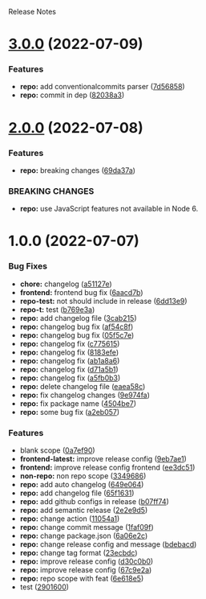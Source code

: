Release Notes

# [3.0.0](https://github.com/jayeshchoudhary/semantic-release-practice/compare/repo-2.0.0...repo-3.0.0) (2022-07-09)


### Features

* **repo:** add conventionalcommits parser ([7d56858](https://github.com/jayeshchoudhary/semantic-release-practice/commit/7d56858ed3cb38fcbf4c4d931568bca8ecf329de))
* **repo:** commit in dep ([82038a3](https://github.com/jayeshchoudhary/semantic-release-practice/commit/82038a3d04e66e125df4ac5bb4d2720cca3d65dc))

# [2.0.0](https://github.com/jayeshchoudhary/semantic-release-practice/compare/repo-1.0.0...repo-2.0.0) (2022-07-08)


### Features

* **repo:** breaking changes ([69da37a](https://github.com/jayeshchoudhary/semantic-release-practice/commit/69da37a85a4ce28ef7e77147f621364576bfe158))


### BREAKING CHANGES

* **repo:** use JavaScript features not available in Node 6.

# 1.0.0 (2022-07-07)


### Bug Fixes

* **chore:** changelog ([a51127e](https://github.com/jayeshchoudhary/semantic-release-practice/commit/a51127ed03ed40d0c05d155901ec44cbeea0efa7))
* **frontend:** frontend bug fix ([6aacd7b](https://github.com/jayeshchoudhary/semantic-release-practice/commit/6aacd7b1fb6b72e203ddb9a8ab02d72dcec0b3f2))
* **repo-test:** not should include in release ([6dd13e9](https://github.com/jayeshchoudhary/semantic-release-practice/commit/6dd13e9defbf26513610a12e7b45c15342c4922e))
* **repo-t:** test ([b769e3a](https://github.com/jayeshchoudhary/semantic-release-practice/commit/b769e3a3b1b52a5ec4b795a3f69f5a9f6e0043a4))
* **repo:** add changelog file ([3cab215](https://github.com/jayeshchoudhary/semantic-release-practice/commit/3cab215379898591f4255b473be645bdef74ca19))
* **repo:** changelog bug fix ([af54c8f](https://github.com/jayeshchoudhary/semantic-release-practice/commit/af54c8f6b758d2d63395cf2d7a7138452c8282b9))
* **repo:** changelog bug fix ([05f5c7e](https://github.com/jayeshchoudhary/semantic-release-practice/commit/05f5c7e3ae02c19d4ca61ca93a828070826229cf))
* **repo:** changelog fix ([c775615](https://github.com/jayeshchoudhary/semantic-release-practice/commit/c77561547acd98f870264470a988733ccbfd0a3c))
* **repo:** changelog fix ([8183efe](https://github.com/jayeshchoudhary/semantic-release-practice/commit/8183efe9265e54bdca11412d41908fcf46f3b4c0))
* **repo:** changelog fix ([ab1a8a6](https://github.com/jayeshchoudhary/semantic-release-practice/commit/ab1a8a6b8dedf54c8ea6280d5d78f9d25e8446e7))
* **repo:** changelog fix ([d71a5b1](https://github.com/jayeshchoudhary/semantic-release-practice/commit/d71a5b182d47a1462d34cd2a94cca0c3b0d3dd32))
* **repo:** changelog fix ([a5fb0b3](https://github.com/jayeshchoudhary/semantic-release-practice/commit/a5fb0b366614e9040cf0017f2d1bf92714ab1355))
* **repo:** delete changelog file ([eaea58c](https://github.com/jayeshchoudhary/semantic-release-practice/commit/eaea58c501306a80a7633fa8ff80a2c5a09262e6))
* **repo:** fix changelog changes ([9e974fa](https://github.com/jayeshchoudhary/semantic-release-practice/commit/9e974faf5a50800c2e05fbe54e6cc87116547809))
* **repo:** fix package name ([4504be7](https://github.com/jayeshchoudhary/semantic-release-practice/commit/4504be73a162c0bc335a81e7790f687cb1560796))
* **repo:** some bug fix ([a2eb057](https://github.com/jayeshchoudhary/semantic-release-practice/commit/a2eb0570f6bc111306e2b5425c3b14f9d170e7a7))


### Features

* blank scope ([0a7ef90](https://github.com/jayeshchoudhary/semantic-release-practice/commit/0a7ef90eb8e5369d231cfe8ca385cf4810cdb9f7))
* **frontend-latest:** improve release config ([9eb7ae1](https://github.com/jayeshchoudhary/semantic-release-practice/commit/9eb7ae1c7eb30733003533f6a5ef85573bf56960))
* **frontend:** improve release config frontend ([ee3dc51](https://github.com/jayeshchoudhary/semantic-release-practice/commit/ee3dc51ecc14bb97d25ab3fa94b1be358ce7fb9c))
* **non-repo:** non repo scope ([3349686](https://github.com/jayeshchoudhary/semantic-release-practice/commit/3349686abad4271e24450e18cb594283ecfc3887))
* **repo:** add auto changelog ([649e064](https://github.com/jayeshchoudhary/semantic-release-practice/commit/649e064c0ee0ff160e78a66304f8aa59644837ca))
* **repo:** add changelog file ([65f1631](https://github.com/jayeshchoudhary/semantic-release-practice/commit/65f1631269d3016ece605dd34ad202fe8f44d720))
* **repo:** add github configs in release ([b07ff74](https://github.com/jayeshchoudhary/semantic-release-practice/commit/b07ff744927164b068e93d3d54a482a4a9447678))
* **repo:** add semantic release ([2e2e9d5](https://github.com/jayeshchoudhary/semantic-release-practice/commit/2e2e9d5ee259b646fb681adee669b6c3f63e1465))
* **repo:** change action ([11054a1](https://github.com/jayeshchoudhary/semantic-release-practice/commit/11054a13024f11b9bb4eb1c03c4ef2073bf75c86))
* **repo:** change commit message ([1faf09f](https://github.com/jayeshchoudhary/semantic-release-practice/commit/1faf09f63c69479af702676a8612616dfc80907a))
* **repo:** change package.json ([6a06e2c](https://github.com/jayeshchoudhary/semantic-release-practice/commit/6a06e2c20b5a2c9b3ccfb23611e2e5ddfdc90fa6))
* **repo:** change release config and message ([bdebacd](https://github.com/jayeshchoudhary/semantic-release-practice/commit/bdebacd9ed4e686d50cc641805e52aa453a9d71e))
* **repo:** change tag format ([23ecbdc](https://github.com/jayeshchoudhary/semantic-release-practice/commit/23ecbdc53628a0f658931991b618e8118f2109af))
* **repo:** improve release config ([d30c0b0](https://github.com/jayeshchoudhary/semantic-release-practice/commit/d30c0b0a7dc6192ae3b02ca2a5695ce57d22684c))
* **repo:** improve release config ([67c9e2a](https://github.com/jayeshchoudhary/semantic-release-practice/commit/67c9e2a1e9836b8b020ec7ee19b1dbd78ca5800f))
* **repo:** repo scope with feat ([6e618e5](https://github.com/jayeshchoudhary/semantic-release-practice/commit/6e618e5fed6bf39a9bd9ba07ef8c286c5a386547))
* test ([2901600](https://github.com/jayeshchoudhary/semantic-release-practice/commit/29016008a007a313cdd50df98c6c87c3505aba47))
